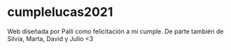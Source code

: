 # cumplelucas2021
Web diseñada por Palli como felicitación a mi cumple. De parte también de Silvia, Marta, David y Julio &lt;3
